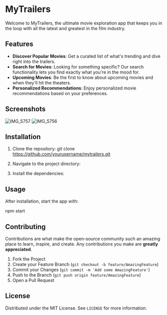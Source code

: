 # MyTrailers

Welcome to MyTrailers, the ultimate movie exploration app that keeps you in the loop with all the latest and greatest in the film industry.

## Features

- **Discover Popular Movies**: Get a curated list of what's trending and dive right into the trailers.
- **Search for Movies**: Looking for something specific? Our search functionality lets you find exactly what you're in the mood for.
- **Upcoming Movies**: Be the first to know about upcoming movies and when they'll hit the theaters.
- **Personalized Recommendations**: Enjoy personalized movie recommendations based on your preferences.

## Screenshots

![IMG_5757](https://github.com/Jhavakar/MyTrailers/assets/63051236/9ba2667b-74a0-43cf-b464-15e2778c7515)
![IMG_5756](https://github.com/Jhavakar/MyTrailers/assets/63051236/82d02dff-5618-4859-be7e-cec7faa3f026)

## Installation

1. Clone the repository:
git clone https://github.com/yourusername/mytrailers.git

2. Navigate to the project directory:
3. Install the dependencies:

## Usage

After installation, start the app with:

npm start


## Contributing

Contributions are what make the open-source community such an amazing place to learn, inspire, and create. Any contributions you make are **greatly appreciated**.

1. Fork the Project
2. Create your Feature Branch (`git checkout -b feature/AmazingFeature`)
3. Commit your Changes (`git commit -m 'Add some AmazingFeature'`)
4. Push to the Branch (`git push origin feature/AmazingFeature`)
5. Open a Pull Request

## License

Distributed under the MIT License. See `LICENSE` for more information.


